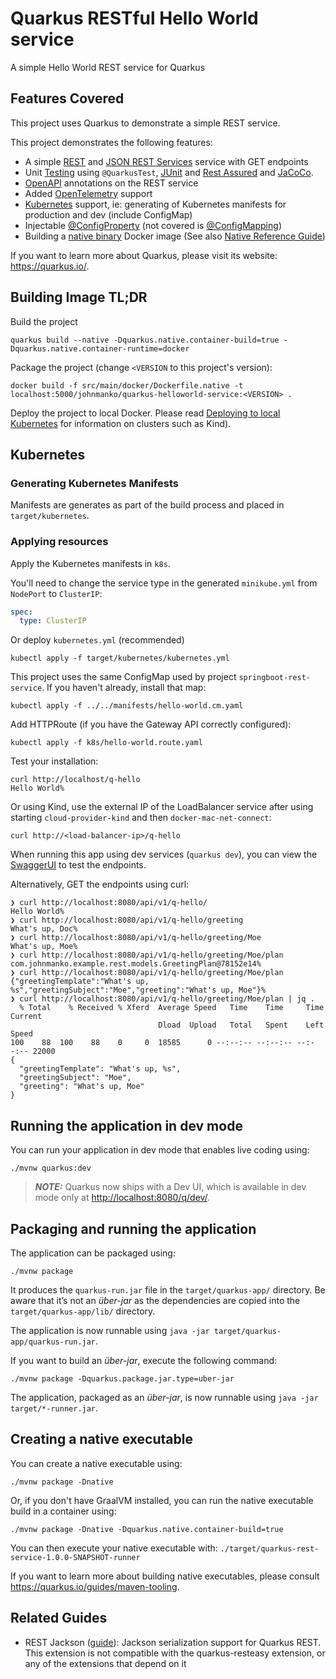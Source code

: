 # Quarkus RESTful Hello World service

A simple Hello World REST service for Quarkus

## Features Covered

This project uses Quarkus to demonstrate a simple REST service.

This project demonstrates the following features:

* A simple [REST](https://quarkus.io/guides/rest) and [JSON REST Services](https://quarkus.io/guides/rest-json) service with GET endpoints
* Unit [Testing](https://quarkus.io/guides/getting-started-testing) using `@QuarkusTest`, [JUnit](https://junit.org/junit5/) and [Rest Assured](https://rest-assured.io/) and [JaCoCo](https://quarkus.io/guides/tests-with-coverage).
* [OpenAPI](https://quarkus.io/guides/openapi-swaggerui) annotations on the REST service
* Added [OpenTelemetry](https://quarkus.io/guides/opentelemetry) support
* [Kubernetes](https://quarkus.io/guides/deploying-to-kubernetes) support, ie: generating of Kubernetes manifests for production and dev (include ConfigMap)
* Injectable [@ConfigProperty](https://quarkus.io/guides/config) (not covered is [@ConfigMapping](https://quarkus.io/guides/config-mappings))
* Building a [native binary](https://quarkus.io/guides/building-native-image) Docker image (See also [Native Reference Guide](https://quarkus.io/guides/native-reference))

If you want to learn more about Quarkus, please visit its website: <https://quarkus.io/>.

## Building Image TL;DR

Build the project
```shell
quarkus build --native -Dquarkus.native.container-build=true -Dquarkus.native.container-runtime=docker
```

Package the project (change `<VERSION` to this project's version):
```shell
docker build -f src/main/docker/Dockerfile.native -t localhost:5000/johnmanko/quarkus-helloworld-service:<VERSION> .
```

Deploy the project to local Docker.  Please read [Deploying to local Kubernetes](https://quarkus.io/guides/deploying-to-kubernetes#deploying-to-local-kubernetes) for information on clusters such as Kind).


## Kubernetes

### Generating Kubernetes Manifests

Manifests are generates as part of the build process and placed in `target/kubernetes`.

### Applying resources

Apply the Kubernetes manifests in `k8s`.

You'll need to change the service type in the generated `minikube.yml` from `NodePort` to `ClusterIP`:

```yaml
spec:
  type: ClusterIP
```

Or deploy `kubernetes.yml` (recommended)
```shell
kubectl apply -f target/kubernetes/kubernetes.yml 
```

This project uses the same ConfigMap used by project `springboot-rest-service`.  If you haven't already, install that map:

```shell
kubectl apply -f ../../manifests/hello-world.cm.yaml 
```

Add HTTPRoute (if you have the Gateway API correctly configured):

```shell
kubectl apply -f k8s/hello-world.route.yaml 
```

Test your installation:
```shell
curl http://localhost/q-hello
Hello World%
```

Or using Kind, use the external IP of the LoadBalancer service after using starting `cloud-provider-kind` and then `docker-mac-net-connect`:
```shell
curl http://<load-balancer-ip>/q-hello
```

When running this app using dev services (`quarkus dev`), you can view the [SwaggerUI](http://localhost:8080/q/dev-ui/io.quarkus.quarkus-smallrye-openapi/swagger-ui) to test the endpoints.

Alternatively, GET the endpoints using curl:

```
❯ curl http://localhost:8080/api/v1/q-hello/
Hello World%
❯ curl http://localhost:8080/api/v1/q-hello/greeting
What's up, Doc%                                                                                                                   ❯ curl http://localhost:8080/api/v1/q-hello/greeting/Moe
What's up, Moe%                                                                                                                   ❯ curl http://localhost:8080/api/v1/q-hello/greeting/Moe/plan
com.johnmanko.example.rest.models.GreetingPlan@78152e14%                                                                          ❯ curl http://localhost:8080/api/v1/q-hello/greeting/Moe/plan
{"greetingTemplate":"What's up, %s","greetingSubject":"Moe","greeting":"What's up, Moe"}%                                         ❯ curl http://localhost:8080/api/v1/q-hello/greeting/Moe/plan | jq .
  % Total    % Received % Xferd  Average Speed   Time    Time     Time  Current
                                 Dload  Upload   Total   Spent    Left  Speed
100    88  100    88    0     0  18585      0 --:--:-- --:--:-- --:--:-- 22000
{
  "greetingTemplate": "What's up, %s",
  "greetingSubject": "Moe",
  "greeting": "What's up, Moe"
}

```

## Running the application in dev mode

You can run your application in dev mode that enables live coding using:

```shell script
./mvnw quarkus:dev
```

> **_NOTE:_**  Quarkus now ships with a Dev UI, which is available in dev mode only at <http://localhost:8080/q/dev/>.

## Packaging and running the application

The application can be packaged using:

```shell script
./mvnw package
```

It produces the `quarkus-run.jar` file in the `target/quarkus-app/` directory.
Be aware that it’s not an _über-jar_ as the dependencies are copied into the `target/quarkus-app/lib/` directory.

The application is now runnable using `java -jar target/quarkus-app/quarkus-run.jar`.

If you want to build an _über-jar_, execute the following command:

```shell script
./mvnw package -Dquarkus.package.jar.type=uber-jar
```

The application, packaged as an _über-jar_, is now runnable using `java -jar target/*-runner.jar`.

## Creating a native executable

You can create a native executable using:

```shell script
./mvnw package -Dnative
```

Or, if you don't have GraalVM installed, you can run the native executable build in a container using:

```shell script
./mvnw package -Dnative -Dquarkus.native.container-build=true
```

You can then execute your native executable with: `./target/quarkus-rest-service-1.0.0-SNAPSHOT-runner`

If you want to learn more about building native executables, please consult <https://quarkus.io/guides/maven-tooling>.

## Related Guides

- REST Jackson ([guide](https://quarkus.io/guides/rest#json-serialisation)): Jackson serialization support for Quarkus REST. This extension is not compatible with the quarkus-resteasy extension, or any of the extensions that depend on it
